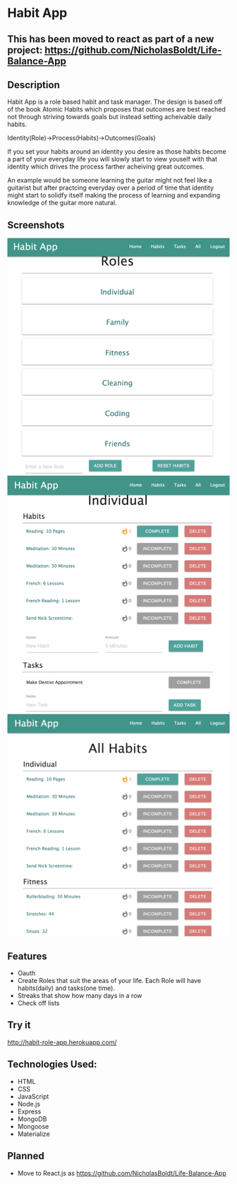 # Habit App

## This has been moved to react as part of a new project: https://github.com/NicholasBoldt/Life-Balance-App


## Description

Habit App is a role based habit and task manager. The design is based off of the book Atomic Habits which proposes that outcomes are best reached not through striving towards goals but instead setting acheivable daily habits. 

Identity(Role)->Process(Habits)->Outcomes(Goals)

If you set your habits around an identity you desire as those habits become a part of your everyday life you will slowly start to view youself with that identity which drives the process farther acheiving great outcomes. 

An example would be someone learning the guitar might not feel like a guitarist but after practcing everyday over a period of time that identity might start to solidfy itself making the process of learning and expanding knowledge of the guitar more natural. 

## Screenshots
![ScreenShot](https://raw.githubusercontent.com/NicholasBoldt/Habit-App/main/screenshots/RolesPage.png)
![ScreenShot](https://raw.githubusercontent.com/NicholasBoldt/Habit-App/main/screenshots/RoleDetailedPage.png)
![ScreenShot](https://raw.githubusercontent.com/NicholasBoldt/Habit-App/main/screenshots/AddHabits.png)

## Features
- Oauth
- Create Roles that suit the areas of your life. Each Role will have habits(daily) and tasks(one time). 
- Streaks that show how many days in a row
- Check off lists

## Try it
http://habit-role-app.herokuapp.com/

## Technologies Used:
- HTML
- CSS
- JavaScript
- Node.js
- Express
- MongoDB
- Mongoose
- Materialize

## Planned
- Move to React.js as https://github.com/NicholasBoldt/Life-Balance-App